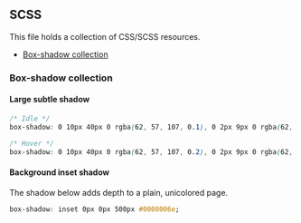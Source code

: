 ## SCSS
This file holds a collection of CSS/SCSS resources.

* [Box-shadow collection](#box-shadow-collection)

### Box-shadow collection

#### Large subtle shadow
```css
/* Idle */
box-shadow: 0 10px 40px 0 rgba(62, 57, 107, 0.1), 0 2px 9px 0 rgba(62, 57, 107, 0.1);

/* Hover */
box-shadow: 0 10px 40px 0 rgba(62, 57, 107, 0.2), 0 2px 9px 0 rgba(62, 57, 107, 0.2);
```

#### Background inset shadow
The shadow below adds depth to a plain, unicolored page.
```css
box-shadow: inset 0px 0px 500px #0000006e;
```
